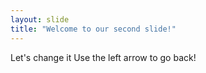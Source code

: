 ```yaml
---
layout: slide
title: "Welcome to our second slide!"
---
```

Let's change it
Use the left arrow to go back!
